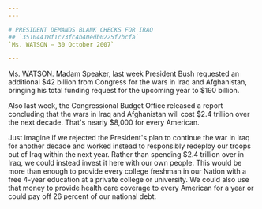 ```yaml
---
---

# PRESIDENT DEMANDS BLANK CHECKS FOR IRAQ
## `35104418f1c73fc4b40edb0225f7bcfa`
`Ms. WATSON — 30 October 2007`

---
```



Ms. WATSON. Madam Speaker, last week President Bush requested an 
additional $42 billion from Congress for the wars in Iraq and 
Afghanistan, bringing his total funding request for the upcoming year 
to $190 billion.

Also last week, the Congressional Budget Office released a report 
concluding that the wars in Iraq and Afghanistan will cost $2.4 
trillion over the next decade. That's nearly $8,000 for every American.

Just imagine if we rejected the President's plan to continue the war 
in Iraq for another decade and worked instead to responsibly redeploy 
our troops out of Iraq within the next year. Rather than spending $2.4 
trillion over in Iraq, we could instead invest it here with our own 
people. This would be more than enough to provide every college 
freshman in our Nation with a free 4-year education at a private 
college or university. We could also use that money to provide health 
care coverage to every American for a year or could pay off 26 percent 
of our national debt.
